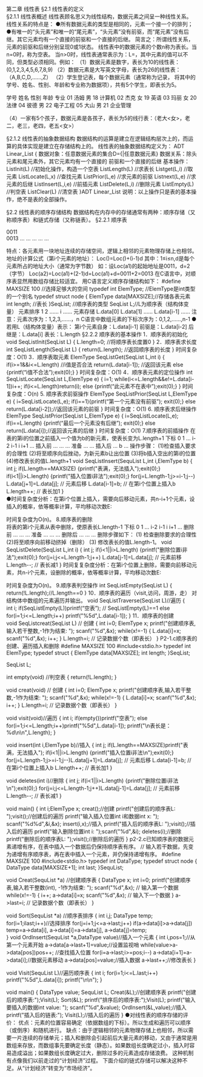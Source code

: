 第二章 线性表
  §2.1 线性表的定义  
§2.1.1 线性表概述
  线性表顾名思义为线性结构，数据元素之间呈一种线性关系。
线性关系的特点是：
  ●所有数据元素的类型是相同的，元素一个接一个的排列；
●有唯一的“头元素”和唯一的“尾元素”，“头元素”没有前驱，而“尾元素”没有后继。其它元素均有一个直接的前驱和一个直接的后继。
  简言之：所谓线性关系，元素的前驱和后继分别呈现0或1状态。
线性表中的数据元素的个数n称为表长。当n=0时，称为空表。
当n>0时，线性表通常表示为：L=，其中元素的值可以不同，但类型必须相同。例如：
（1）数据元素是数字，表长为10的线性表：
(0,1,2,3,4,5,6,7,8,9)
 （2）数据元素是大写英文字母，表长为26的线性表：（A,B,C,D,……,Z）
（2）学生登记表，每个数据元素（通常称为记录，
将其中的学号、姓名、性别、年龄和专业称为数据项），共有5个学生，即表长为5。

学号	姓名	性别	年龄	专业
01	汤姆	 男	 18	计算机
02	 杰克	 女	 19	英语
03	 玛丽     	 女	 20	法律
04	彼德	 男	 22	电子工程
05	大山	 男	 21	企业管理
  
（4）一家有5个孩子，数据元素是各孩子，表长为5的线行表：（老大<女>，老二，老三，老四，老五<女>）
	
§2.1.2 线性表的抽象数据结构
  数据结构的运算是建立在逻辑结构层次上的，而运算的具体实现是建立在存储结构上的。
  线性表的抽象数据结构定义为：
  ADT Linear_List
{ 数据对象：任意数据元素的集合D={|任意数据元素}
   数据关系：除头元素和尾元素外，其它元素均有一个直接的
前驱和一个直接的后继
   基本操作：
     ListInit(L) //初始化操作，构造一个空表
     ListLength(L) //求表长
  Listget(L,i) //取元素
ListLocate(L,x) //查找元素
ListPrior(L,e) //求元素的前驱
Listnext(L,e) //求元素的后继
ListInsert(L,i,e) //前插元素
ListDelete(L,i) //删除元素
ListEmpty(L) //判空表
ListClear(L) //清空表
}ADT Linear_List
 说明：以上操作只是表的基本操作，绝不是表的全部操作。

  §2.2 线性表的顺序存储结构
 数据结构在内存中的存储通常有两种：顺序存储（又称顺序表）和链式存储（又称链表）。
§2.2.1 顺序表

0011	
0013	…
…				…		…	…	

  特点：各元素用一块地址连续的存储空间，逻辑上相邻的元素物理存储上也相邻。
  地址的计算公式（第i个元素的地址）：
  Loc()=Loc()+(i-1)d
  其中：1≤i≤n,d是每个元素所占的地址大小（通常为字节数）
  如：设Loc(a1)的起始地址是0011，d=2（字节）
Loc(a2)=Loc(a1)+(2-1)d=Loc(a1)+d=0011+2=0013
   在C语言中，对顺序表显然用数组存储比较适宜。
  用C语言定义顺序存储结构如下：
  #define MAXSIZE 100 //选择足够大的空间
  typedef int ElemType; 
//ElemType是int类型的一个别名
  typedef struct node
  { 
ElemType data[MAXSIZE];//存储各表元素
   int length; //表长
  }SeqList; //顺序表的类型
   SeqList L;//L为顺序表（结构体变量）
元素排序	1	2	……	i	……
元素存储	L.data[0]	L.data[1]	……	L.data[i-1]	……
 注意：元素次序为：1,2,3,……，n
       C语言中数组元素的下标次序为：0,1,2,……,n-1
 ●若用L（结构体变量）表示：
第i个元素自身：L.data[i-1] 
前驱是：L.data[i-2]
后继是：L.data[i]
表长：L.length 
§2.2.2 顺序表的基本操作
1．顺序表的初始化
void SeqListInit(SeqList L) 
{
 L.length=0; //将顺序表长度置0
}
2．顺序表求长度
 int SeqListLength(SeqList L) 
{
  return(L.length); //返回顺序表的长度
}
时间复杂度：O(1)
  3．顺序表取元素
ElemType SeqListGet(SeqList L,int i) 
{
 if(i>=1&&i<=L.length) //i值是否合法
   return(L.data[i-1]); //返回该元素
  else {printf(“i值不合法”);exit(0);}
}
时间复杂度：O(1)
  4．顺序表元素的定位操作
int SeqListLocate(SeqList L,ElemType e) 
{
  i=1;
while(i<=L.length&&e!=L.data[i-1])i++;
   if(i<=L.length)return(i); 
   else {printf(“此元素不在表中”);exit(0);}
}
时间复杂度：O(n)
5. 顺序表求前驱操作
ElemType SeqListPrior(SeqList L,ElemType e) 
{
  i=SeqListLocate(L,e);
   if(i==1){printf(“第一个元素没有前驱”);
exit(0);}
   else return(L.data[i-2]);//返回该元素的前驱
  }
  时间复杂度：O(1)
6. 顺序表求后继操作
ElemType SeqListPrior(SeqList L,ElemType e) 
{
  i=SeqListLocate(L,e);
   if(i==L.length)
{printf(“最后一个元素没有后继”);
exit(0);}
   else return(L.data[i]);//返回该元素的后继
  }
  时间复杂度：O(1)
7.顺序表的前插操作
  在表的第i的位置之前插入一个值为b的新元素，使表长变为L.length+1
下标	0	1	…	i-2	i-1	i	i+1	…
插入前			…				…	…
准备			…					…
插入后			…		b			…
操作步骤：
(1)检查插入要求的合理性
(2)将至顺序向后挫动，为新元素b让出位置
(3)将b插入空出的第i的位置
(4)修改表长的值L.length+1
void SeqListInsert(SequList L,int i,ElemType b)
{
int j;
if(L.length==MAXSIZE)
{printf("表满，无法插入");exit(0);}
if(i<1||i>L.length)
{printf("插入位置i非法");exit(0);}
for(j=L.length-1;j>=i-1;j--)
L.data[j+1]=L.data[j]; // 元素后移
L.data[i-1]=b; // 在第i个位置上插入b
L.length++; // 表长加1
}  
●时间复杂度分析：在第i个位置上插入，需要向后移动元素，共n-i+1个元素，设插入的概率，依等概率计算，平均移动次数E:

时间复杂度为O(n)。
8.顺序表的删除	
将表的第i个元素从表中删除，使原表长L.length-1
下标	0	1	…	i-2	i-1	i	i+1	…
删除前			…		 		…	…
准备			…		 		…	…
删除后			…				…	…
删除步骤如下：	
(1) 检查删除要求的合理性
(2)将至顺序向前移动挤掉（删除）
(3) 修改表长的值L.length-1。
 void SeqListDelete(SeqList L,int i)
{ 
int j;
	 if(i<1||i>L.length)
{printf("删除位置i非法");exit(0);}
	 for(j=i;j<=L.length-1;j++)
L.data[j-1]=L.data[j]; // 元素前移
	 L.length--; // 表长减1
}
时间复复杂度分析：在第i个位置上删除，需要向前移动元素，共n-i个元素，设删除的概率，依等概率计算，平均移动次数E:

时间复杂度为O(n)。
9.顺序表判空操作
int SeqListEmpty(SeqList L) 
{
 return(!L.length);//L.length==0
}
  10．顺序表的遍历（visit,访问，周游，走）
对结构体中数组的元素遍历并输出。
void SeqListTraverse(SeqList L)//遍历
{　
int i;
if(SeqListEmpty(L))printf(“空表”);
// SeqListEmpty(L)==1
else for(i=1;i<=L.length;i++)
printf("%5d",L.data[i-1]);
}
 11．顺序表的创建	
void SeqListcreat(SeqList L) // 创建
{
	int i=0;
	ElemType x;
	printf("创建顺序表,输入若干整数,-1作为结束: ");
	scanf("%d",&x);
	while(x!=-1)
	{
		L.data[i]=x;
		scanf("%d",&x);
		i++;
	}
	L.length=i; // 记录数据个数（即表长）
}
P2-1.c顺序表的创建、遍历插入和删除
#define MAXSIZE 100
#include<stdio.h>
typedef int ElemType;
typedef struct
{
	ElemType data[MAXSIZE];
	int length;
}SeqList;

SeqList L;

int empty(void) //判空表
{
 return(!L.length);
}

void creat(void) // 创建
{
	int i=0;
	ElemType x;
	printf("创建顺序表,输入若干整数,-1作为结束: ");
	scanf("%d",&x);
	while(x!=-1)
	{
		L.data[i]=x;
		scanf("%d",&x);
		i++;
	}
	L.length=i; // 记录数据个数（即表长）
}

void visit(void)//遍历
{
 int i;
 if(empty())printf("空表");
 else for(i=1;i<=L.length;i++)printf("%5d",L.data[i-1]);
 printf("\n表长是：%d\n\n",L.length);
}

void insert(int i,ElemType b)//插入
{
 int j;
 if(L.length==MAXSIZE)printf("表满，无法插入");
 if(i<1||i>L.length)
{printf("插入位置i非法\n");exit(0);}
 for(j=L.length-1;j>=i-1;j--)L.data[j+1]=L.data[j]; 
// 元素后移
 L.data[i-1]=b; // 在第i个位置上插入b
 L.length++; // 表长加1
}  

void deletes(int i)//删除
{ 
  int j;
  if(i<1||i>L.length)
{printf("删除位置i非法\n");exit(0);}
  for(j=i;j<=L.length-1;j++)L.data[j-1]=L.data[j]; 
// 元素前移
  L.length--; // 表长减1
}

void main()
{
  int i;ElemType x;
	creat();//创建
	printf("创建后的顺序表L: ");visit();//创建后的遍历
  printf("输入插入位置int i和数据int x: ");
scanf("%d%d",&i,&x);
insert(i,x);//插入
printf("插入后的顺序表L: ");visit();//插入后的遍历
printf("输入删除位置int i: ");scanf("%d",&i);
deletes(i);//删除
printf("删除后的顺序表L: ");visit();//删除后的遍历
}
  p2-2.c已知顺序表的数据元素递增有序，在表中插入一个数据后仍保持顺序表有序。
  // 输入若干数据，先变为递增有序顺序表，再在表中插入一个元素，并仍保持递增有序。
#define MAXSIZE 100
#include<stdio.h>
typedef int DataType;
typedef struct node
{
	DataType data[MAXSIZE+1];
	int last;
}SequList;

void Creat(SequList *a) //创建顺序表
{
	DataType x;
	int i=0;
	printf("创建顺序表,输入若干整数(int),
-1作为结束: ");
	scanf("%d",&x); // 输入第一个数据
	while(x!=-1)
	{
		i++;
		a->data[i]=x;
     scanf("%d",&x); // 输入下一个数据
	}
	a->last=i; // 记录数据个数（即表长）
}

void Sort(SequList *a) //顺序表排序
{
	int i,j;
	DataType temp;
	for(i=1;i<a->last;i++)//选择排序
	 for(j=i+1;j<=a->last;j++)
		 if(a->data[i]>a->data[j])
temp=a->data[i],
a->data[i]=a->data[j],
a->data[j]=temp;  
}
void OrdInsert(SequList *a,DataType value)//插入一个元素
{
	int i,pos=1;//从第一个元素开始
	a->data[a->last+1]=value;//设置监视哨
	while(value>a->data[pos])pos++;
//查找插入位置
	for(i=a->last;i>=pos;i--)
a->data[i+1]=a->data[i];//数据元素移动
	a->data[pos]=value;//插入数据
	a->last++;//修改表长
}

void Visit(SequList L)//遍历顺序表
{
	int i;
for(i=1;i<=L.last;i++)
printf("%5d",L.data[i]);
	printf("\n\n");
}

void main()
{
	DataType value;
  SequList L;
Creat(&L);//创建顺序表
  printf("创建后的顺序表:");Visit(L);
  Sort(&L);
  printf("排序后的顺序表:");Visit(L);
printf("输入要插入的数据int value: ");
scanf("%d",&value);
OrdInsert(&L,value);//插入
printf("插入后的链表:");
Visit(L);//插入后的遍历
}
  ●对线性表的顺序存储的评价：
优点：元素的位置容易确定（依据数组的下标）。所以生成和遍历可以顺序（或倒序）和随机进行。
缺点：由于逻辑相邻的元素物理存储上也相邻，所以需要一片连续的存储单元；插入和删除会引起前后大量元素的移动，又由于通常是用数组来存放，而数组事先要确定长度（静态）。如果数组长度确定过小，插入时容易造成溢出；如果数组长度确定过大，删除过多的元素造成存储浪费。
这种机制有点像我们以前走过的“计划经济”过程。
  下面介绍的链式存储可以解决这种不足。从“计划经济”转变为“市场经济”。